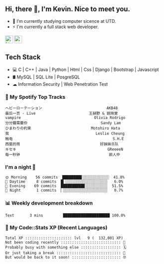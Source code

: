 ## Hi, there 👋, I'm Kevin. Nice to meet you.

- 🌱 I’m currently studying computer sicence at UTD.
- ⚡ I'm currently a full stack web developer.

<a href="https://www.linkedin.com/in/kevin12686/"><img alt="LinkedIn" src="https://img.shields.io/badge/linkedin%20-%230077B5.svg?&style=for-the-badge&logo=linkedin&logoColor=white" height=25></a>
<a href="https://www.instagram.com/kevin12686/"><img src="https://img.shields.io/badge/instagram-3f729b?&style=for-the-badge&logo=instagram&logoColor=white" height=25></a>

## Tech Stack

* 💻 C | C++ | Java | Python | Html | Css | Django | Bootstrap | Javascript
* 🛢️ MySQL | SQL Lite | PosgreSQL
* ☁ Information Security | Web Penetration Test

### 🎵 My Spotify Top Tracks

<!-- spotify start -->

```text
ヘビーローテーション                             AKB48
最后一页 - Live                        王赫野 & 姚晓棠
vampire                                 Olivia Rodrigo
分分鐘需要你                                 Sandy Lam
ひまわりの約束                           Motohiro Hata
我                                       Leslie Cheung
触电                                             S.H.E
西窗的雨                                    好妹妹乐队
キセキ                                         GReeeeN
每一秒钟                                        颜人中
```

<!-- spotify end -->

### I'm a night 🦉

<!-- early_bird start -->

```text
🌞 Morning    56 commits  ████████▊░░░░░░░░░░░░  41.8%
🌆 Daytime     8 commits  █▎░░░░░░░░░░░░░░░░░░░   6.0%
🌃 Evening    69 commits  ██████████▊░░░░░░░░░░  51.5%
🌙 Night       1 commits  ▏░░░░░░░░░░░░░░░░░░░░   0.7%
```

<!-- early_bird end -->

### 📊 Weekly development breakdown

<!-- code_time start -->

```text
Text       3 mins         █████████████████████ 100.0%
```

<!-- code_time end -->

### 🧰 My Code::Stats XP (Recent Languages)

<!-- codestats start -->

```text
Total XP ::::::::::::::::::::: lvl   9 (  132,001 XP) 
Not been coding recently ::::::::::::::::::::::::::: 🙈
Probably busy with something else :::::::::::::::::: 🗓
Or just taking a break ::::::::::::::::::::::::::::: 🌴
But would be back to it soon! :::::::::::::::::::::: 🤓
```

<!-- codestats end -->
